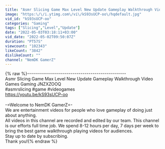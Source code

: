 ```yaml
---
title: "Asmr Slicing Game Max Level New Update Gameplay Walkthrough Video Games Gaming JNZXZOOQ"
image: "https:\/\/i.ytimg.com\/vi\/kS93sUCP-oo\/hqdefault.jpg"
vid_id: "kS93sUCP-oo"
categories: "Gaming"
tags: ["Slicing","Level","Update"]
date: "2022-05-03T03:18:11+03:00"
vid_date: "2022-05-02T09:50:07Z"
duration: "PT57S"
viewcount: "102343"
likeCount: "3842"
dislikeCount: ""
channel: "NemDK GamerZ"
---
```

{% raw %}--------------------------------------------------<br />Asmr Slicing Game Max Level New Update Gameplay Walkthrough Video Games Gaming JNZXZOOQ<br />#asmrslicing #game #videogames<br /><a rel="nofollow" target="blank" href="https://youtu.be/kS93sUCP-oo">https://youtu.be/kS93sUCP-oo</a><br /><br />-=Welcome to NemDK GamerZ=-<br />We are entertainment videos for people who love gameplay of doing just about anything. <br />All videos in this channel are recorded and edited by our team. This channel is our efforts full time job. We spend 8-12 hours per day, 7 days per week to bring the best game walkthrough playing videos for audiences. <br />Stay up to date by subscribing. <br />Thank you!{% endraw %}
